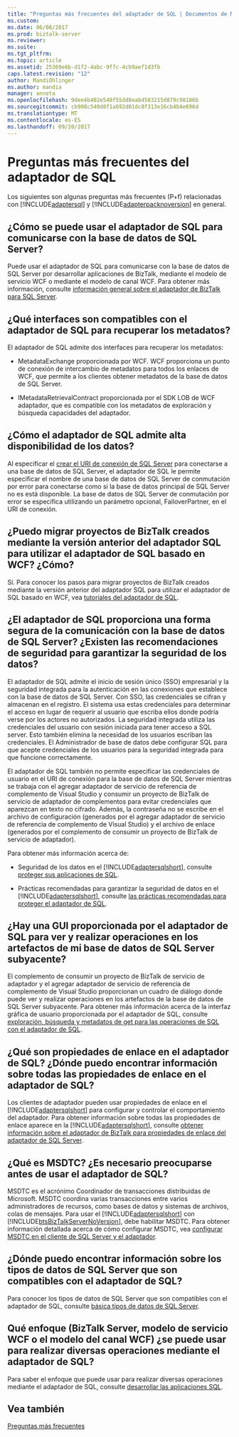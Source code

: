 ```yaml
---
title: "Preguntas más frecuentes del adaptador de SQL | Documentos de Microsoft"
ms.custom: 
ms.date: 06/08/2017
ms.prod: biztalk-server
ms.reviewer: 
ms.suite: 
ms.tgt_pltfrm: 
ms.topic: article
ms.assetid: 25369e6b-d1f2-4abc-9ffc-4cb9aef1d3fb
caps.latest.revision: "12"
author: MandiOhlinger
ms.author: mandia
manager: anneta
ms.openlocfilehash: 9dee4b402e548f55dd8eab4583215d879c98186b
ms.sourcegitcommit: cb908c540d8f1a692d01dc8f313e16cb4b4e696d
ms.translationtype: MT
ms.contentlocale: es-ES
ms.lasthandoff: 09/20/2017
---
```

# <a name="sql-adapter-faqs"></a>Preguntas más frecuentes del adaptador de SQL
Los siguientes son algunas preguntas más frecuentes (P+f) relacionadas con [!INCLUDE[adaptersql](../../includes/adaptersql-md.md)] y [!INCLUDE[adapterpacknoversion](../../includes/adapterpacknoversion-md.md)] en general.  
  
## <a name="how-can-i-use-the-sql-adapter-to-communicate-with-the-sql-server-database"></a>¿Cómo se puede usar el adaptador de SQL para comunicarse con la base de datos de SQL Server?  
 Puede usar el adaptador de SQL para comunicarse con la base de datos de SQL Server por desarrollar aplicaciones de BizTalk, mediante el modelo de servicio WCF o mediante el modelo de canal WCF. Para obtener más información, consulte [información general sobre el adaptador de BizTalk para SQL Server](../../adapters-and-accelerators/adapter-sql/overview-of-biztalk-adapter-for-sql-server.md).  
  
## <a name="what-interfaces-are-supported-by-the-sql-adapter-for-retrieving-metadata"></a>¿Qué interfaces son compatibles con el adaptador de SQL para recuperar los metadatos?  
 El adaptador de SQL admite dos interfaces para recuperar los metadatos:  
  
-   MetadataExchange proporcionada por WCF. WCF proporciona un punto de conexión de intercambio de metadatos para todos los enlaces de WCF, que permite a los clientes obtener metadatos de la base de datos de SQL Server.  
  
-   IMetadataRetrievalContract proporcionada por el SDK LOB de WCF adaptador, que es compatible con los metadatos de exploración y búsqueda capacidades del adaptador.  
  
## <a name="how-does-the-sql-adapter-support-high-availability-of-data"></a>¿Cómo el adaptador de SQL admite alta disponibilidad de los datos?  
 Al especificar el [crear el URI de conexión de SQL Server](../../adapters-and-accelerators/adapter-sql/create-the-sql-server-connection-uri.md) para conectarse a una base de datos de SQL Server, el adaptador de SQL le permite especificar el nombre de una base de datos de SQL Server de conmutación por error para conectarse como si la base de datos principal de SQL Server no es está disponible. La base de datos de SQL Server de conmutación por error se especifica utilizando un parámetro opcional, FailoverPartner, en el URI de conexión.  
  
## <a name="can-i-migrate-biztalk-projects-created-using-the-previous-version-of-the-sql-adapter-to-use-the-wcf-based-sql-adapter-how"></a>¿Puedo migrar proyectos de BizTalk creados mediante la versión anterior del adaptador SQL para utilizar el adaptador de SQL basado en WCF? ¿Cómo?  
 Sí. Para conocer los pasos para migrar proyectos de BizTalk creados mediante la versión anterior del adaptador SQL para utilizar el adaptador de SQL basado en WCF, vea [tutoriales del adaptador de SQL](../../adapters-and-accelerators/adapter-sql/sql-adapter-tutorials.md).  
  
## <a name="does-the-sql-adapter-provide-a-secure-way-of-communicating-with-the-sql-server-database--are-there-any-best-practices-to-ensure-security-of-data"></a>¿El adaptador de SQL proporciona una forma segura de la comunicación con la base de datos de SQL Server?  ¿Existen las recomendaciones de seguridad para garantizar la seguridad de los datos?  
 El adaptador de SQL admite el inicio de sesión único (SSO) empresarial y la seguridad integrada para la autenticación en las conexiones que establece con la base de datos de SQL Server. Con SSO, las credenciales se cifran y almacenan en el registro. El sistema usa estas credenciales para determinar el acceso en lugar de requerir al usuario que escriba ellos donde podría verse por los actores no autorizados. La seguridad integrada utiliza las credenciales del usuario con sesión iniciada para tener acceso a SQL server. Esto también elimina la necesidad de los usuarios escriban las credenciales. El Administrador de base de datos debe configurar SQL para que acepte credenciales de los usuarios para la seguridad integrada para que funcione correctamente.  
  
 El adaptador de SQL también no permite especificar las credenciales de usuario en el URI de conexión para la base de datos de SQL Server mientras se trabaja con el agregar adaptador de servicio de referencia de complemento de Visual Studio y consumir un proyecto de BizTalk de servicio de adaptador de complementos para evitar credenciales que aparezcan en texto no cifrado. Además, la contraseña no se escribe en el archivo de configuración (generados por el agregar adaptador de servicio de referencia de complemento de Visual Studio) y el archivo de enlace (generados por el complemento de consumir un proyecto de BizTalk de servicio de adaptador).  
  
 Para obtener más información acerca de:  
  
-   Seguridad de los datos en el [!INCLUDE[adaptersqlshort](../../includes/adaptersqlshort-md.md)], consulte [proteger sus aplicaciones de SQL](../../adapters-and-accelerators/adapter-sql/secure-your-sql-applications.md).  
  
-   Prácticas recomendadas para garantizar la seguridad de datos en el [!INCLUDE[adaptersqlshort](../../includes/adaptersqlshort-md.md)], consulte [las prácticas recomendadas para proteger el adaptador de SQL](../../adapters-and-accelerators/adapter-sql/best-practices-to-secure-the-sql-adapter.md).  
  
## <a name="is-there-a-gui-provided-by-the-sql-adapter-to-view-and-perform-operations-on-the-artifacts-in-my-underlying-sql-server-database"></a>¿Hay una GUI proporcionada por el adaptador de SQL para ver y realizar operaciones en los artefactos de mi base de datos de SQL Server subyacente?  
 El complemento de consumir un proyecto de BizTalk de servicio de adaptador y el agregar adaptador de servicio de referencia de complemento de Visual Studio proporcionan un cuadro de diálogo donde puede ver y realizar operaciones en los artefactos de la base de datos de SQL Server subyacente. Para obtener más información acerca de la interfaz gráfica de usuario proporcionada por el adaptador de SQL, consulte [exploración, búsqueda y metadatos de get para las operaciones de SQL con el adaptador de SQL](../../adapters-and-accelerators/adapter-sql/browse-search-and-get-metadata-for-sql-operations-using-the-sql-adapter.md).  
  
## <a name="what-are-binding-properties-in-the-sql-adapter-where-can-i-find-information-about-all-the-binding-properties-in-sql-adapter"></a>¿Qué son propiedades de enlace en el adaptador de SQL? ¿Dónde puedo encontrar información sobre todas las propiedades de enlace en el adaptador de SQL?  
 Los clientes de adaptador pueden usar propiedades de enlace en el [!INCLUDE[adaptersqlshort](../../includes/adaptersqlshort-md.md)] para configurar y controlar el comportamiento del adaptador. Para obtener información sobre todas las propiedades de enlace aparece en la [!INCLUDE[adaptersqlshort](../../includes/adaptersqlshort-md.md)], consulte [obtener información sobre el adaptador de BizTalk para propiedades de enlace del adaptador de SQL Server](../../adapters-and-accelerators/adapter-sql/read-about-the-biztalk-adapter-for-sql-server-adapter-binding-properties.md).  
  
## <a name="what-is-msdtc-do-i-need-to-bother-about-it-before-using-sql-adapter"></a>¿Qué es MSDTC? ¿Es necesario preocuparse antes de usar el adaptador de SQL?  
 MSDTC es el acrónimo Coordinador de transacciones distribuidas de Microsoft. MSDTC coordina varias transacciones entre varios administradores de recursos, como bases de datos y sistemas de archivos, colas de mensajes. Para usar el [!INCLUDE[adaptersqlshort](../../includes/adaptersqlshort-md.md)] con [!INCLUDE[btsBizTalkServerNoVersion](../../includes/btsbiztalkservernoversion-md.md)], debe habilitar MSDTC. Para obtener información detallada acerca de cómo configurar MSDTC, vea [configurar MSDTC en el cliente de SQL Server y el adaptador](../../adapters-and-accelerators/adapter-sql/configure-msdtc-on-sql-server-and-adapter-client.md).  
  
## <a name="where-can-i-find-information-about-the-sql-server-data-types-that-are-supported-in-the-sql-adapter"></a>¿Dónde puedo encontrar información sobre los tipos de datos de SQL Server que son compatibles con el adaptador de SQL?  
 Para conocer los tipos de datos de SQL Server que son compatibles con el adaptador de SQL, consulte [básica tipos de datos de SQL Server](../../adapters-and-accelerators/adapter-sql/basic-sql-server-data-types.md).  
  
## <a name="which-approach-biztalk-server-wcf-service-model-or-wcf-channel-model-can-i-use-to-perform-various-operations-using-the-sql-adapter"></a>Qué enfoque (BizTalk Server, modelo de servicio WCF o el modelo del canal WCF) ¿se puede usar para realizar diversas operaciones mediante el adaptador de SQL?  
 Para saber el enfoque que puede usar para realizar diversas operaciones mediante el adaptador de SQL, consulte [desarrollar las aplicaciones SQL](../../adapters-and-accelerators/adapter-sql/develop-your-sql-applications.md).  
  
 
## <a name="see-also"></a>Vea también  
 [Preguntas más frecuentes](../../adapters-and-accelerators/frequently-asked-questions-for-the-biztalk-adapter-pack.md)
 